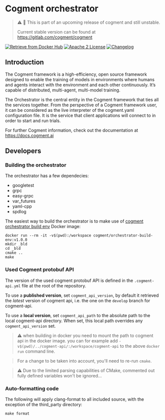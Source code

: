 # Cogment orchestrator

> ⚠️ 🚧 This is part of an upcoming release of cogment and still unstable.
>
> Current stable version can be found at <https://gitlab.com/cogment/cogment>

[![Retrieve from Docker Hub](https://img.shields.io/docker/v/cogment/orchestrator?sort=semver&style=flat-square)](https://hub.docker.com/repository/docker/cogment/orchestrator) [![Apache 2 License](https://img.shields.io/badge/license-Apache%202-green)](./LICENSE) [![Changelog](https://img.shields.io/badge/-Changelog%20-blueviolet)](./CHANGELOG.md)

## Introduction

The Cogment framework is a high-efficiency, open source framework designed to enable the training of models in environments where humans and agents interact with the environment and each other continuously. It’s capable of distributed, multi-agent, multi-model training.

The Orchestrator is the central entity in the Cogment framework that ties all the services together. From the perspective of a Cogment framework user, it can be considered as the live interpreter of the cogment.yaml configuration file. It is the service that client applications will connect to in order to start and run trials.

For further Cogment information, check out the documentation at <https://docs.cogment.ai>

## Developers

### Building the orchestrator

The orchestrator has a few dependecies:

* googletest
* grpc
* easy-grpc
* var_futures
* yaml-cpp
* spdlog

The easiest way to build the orchestrator is to make use of [cogment orchestrator build env](https://hub.docker.com/repository/docker/cogment/orchestrator-build-env) Docker image:

```
docker run --rm -it -v$(pwd):/workspace cogment/orchestrator-build-env:v1.0.0
mkdir _bld
cd _bld
cmake ..
make
```

### Used Cogment protobuf API

The version of the used cogment protobuf API is defined in the `.cogment-api.yml` file at the root of the repository.

To use a **published version**, set `cogment_api_version`, by default it retrieved the _latest_ version of cogment api, i.e. the one on the `develop` branch for cogment-api.

To use a **local version**, set `cogment_api_path` to the absolute path to the local cogment-api directory. When set, this local path overrides any `cogment_api_version` set.

> ⚠️ when building in docker you need to mount the path to cogment api in the docker image. you can for example add `-v$(pwd)/../cogment-api/:/workspace/cogment-api` to the above `docker run` command line.

> For a change to be taken into account, you'll need to re-run `cmake`.

> ⚠️ Due to the limited parsing capabilities of CMake, commented out fully defined variables won't be ignored...

### Auto-formatting code

The following will apply clang-format to all included source, with the exception of the third_party directory:

```
make format
```
